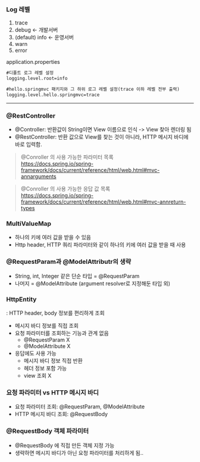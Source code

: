### Log 레벨
1. trace
2. debug <- 개발서버
3. (default) info <- 운영서버
4. warn
5. error

application.properties
````xml
#디폴트 로그 레벨 설정
logging.level.root=info

#hello.springmvc 패키지와 그 하위 로그 레벨 설정(trace 이하 레벨 전부 출력)
logging.level.hello.springmvc=trace
````
---
### @RestController
- @Controller: 반환값이 String이면 View 이름으로 인식 -> View 찾아 렌더링 됨
- @RestController: 반환 값으로 View를 찾는 것이 아니라, HTTP 메시지 바디에 바로 입력함.

> @Conroller 의 사용 가능한 파라미터 목록   
> https://docs.spring.io/spring-framework/docs/current/reference/html/web.html#mvc-annarguments

> @Conroller 의 사용 가능한 응답 값 목록   
> https://docs.spring.io/spring-framework/docs/current/reference/html/web.html#mvc-annreturn-types

### MultiValueMap
- 하나의 키에 여러 값을 받을 수 있음
- Http header, HTTP 쿼리 파라미터와 같이 하나의 키에 여러 값을 받을 때 사용

### @RequestParam과 @ModelAttributr의 생략
- String, int, Integer 같은 단순 타입 = @RequestParam
- 나머지 = @ModelAttribute (argument resolver로 지정해둔 타입 외)

### HttpEntity
: HTTP header, body 정보를 편리하게 조회
- 메시지 바디 정보를 직접 조회
- 요청 파라미터를 조회하는 기능과 관계 없음 
  - @RequestParam X
  - @ModelAttribute X
- 응답에도 사용 가능
  - 메시지 바디 정보 직접 반환
  - 헤더 정보 포함 가능
  - view 조회 X

### 요청 파라미터 vs HTTP 메시지 바디
- 요청 파라미터 조회: @RequestParam, @ModelAttribute
- HTTP 메시지 바디 조회: @RequestBody

### @RequestBody 객체 파라미터
- @RequestBody 에 직접 만든 객체 지정 가능
- 생략하면 메시지 바디가 아닌 요청 파라미터를 처리하게 됨..